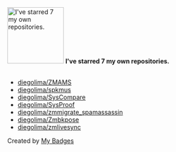 <img src="https://my-badges.github.io/my-badges/self-star.png" alt="I&apos;ve starred 7 my own repositories." title="I&apos;ve starred 7 my own repositories." width="128">
<strong>I&apos;ve starred 7 my own repositories.</strong>
<br><br>

- <a href="https://github.com/diegolima/ZMAMS">diegolima/ZMAMS</a>
- <a href="https://github.com/diegolima/spkmus">diegolima/spkmus</a>
- <a href="https://github.com/diegolima/SysCompare">diegolima/SysCompare</a>
- <a href="https://github.com/diegolima/SysProof">diegolima/SysProof</a>
- <a href="https://github.com/diegolima/zmmigrate_spamassassin">diegolima/zmmigrate_spamassassin</a>
- <a href="https://github.com/diegolima/Zmbkpose">diegolima/Zmbkpose</a>
- <a href="https://github.com/diegolima/zmlivesync">diegolima/zmlivesync</a>


Created by <a href="https://github.com/my-badges/my-badges">My Badges</a>